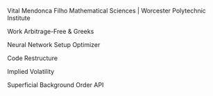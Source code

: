 Vital Mendonca Filho
Mathematical Sciences | Worcester Polytechnic Institute

Work
Arbitrage-Free & Greeks

Neural Network Setup Optimizer

Code Restructure

Implied Volatility

Superficial Background
Order API
